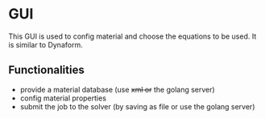 # GUI

This GUI is used to config material and choose the equations to be used.
It is similar to Dynaform.

## Functionalities 

- provide a material database (use ~~xml or~~ the golang server)
- config material properties
- submit the job to the solver (by saving as file or use the golang server)